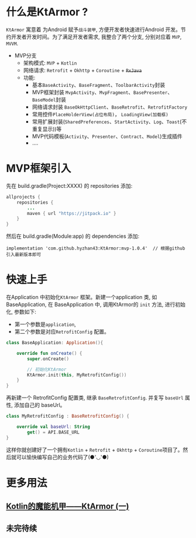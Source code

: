 
# 什么是KtArmor ?

`KtArmor` 寓意着 为Android 赋予`战斗装甲`, 方便开发者快速进行Android 开发。节约开发者开发时间。为了满足开发者需求, 我整合了两个分支, 分别对应着 `MVP`, `MVVM`.

- MVP分支  
  - 架构模式: `MVP` + `Kotlin`  
  - 网络请求: `Retrofit` + `Okhttp` + `Coroutine` + ~~`RxJava`~~    
  - 功能:  
    - 基本`BaseActivity`、`BaseFragment`、`ToolbarActivity`封装  
    - MVP框架封装 `MvpActivity`、`MvpFragment`、`BasePresenter`、`BaseModel`封装  
    - 网络请求封装 `BaseOkHttpClient`、`BaseRetrofit`、`RetrofitFactory`  
    - 常用控件`PlaceHolderView(占位布局)`， `LoadingView(加载框)`  
    - 常用扩展封装(`SharedPreferences`、`StartActivity`、`Log`、`Toast`(不重复显示))等  
    - MVP代码模板(`Activity`、`Presenter`、`Contract`、`Model`)生成插件  
    - ....

 # MVP框架引入

 先在 build.gradle(Project:XXXX) 的 repositories 添加:
 ```Java
 allprojects {
     repositories {
         ...
         maven { url "https://jitpack.io" }
     }
 }
 ```
 然后在 build.gradle(Module:app) 的 dependencies 添加:

 ```
 implementation 'com.github.hyzhan43:KtArmor:mvp-1.0.4'  // 根据github 引入最新版本即可
 ```

 # 快速上手
 在Application 中初始化`KtArmor` 框架。新建一个application 类, 如 BaseApplication, 在 BaseApplication 中, 调用KtArmor的 `init` 方法, 进行初始化, 参数如下:
 * 第一个参数是`application`,
 * 第二个参数是对应`RetrofitConfig` 配置。
 ```kotlin
 class BaseApplication: Application(){

     override fun onCreate() {
         super.onCreate()

         // 初始化KtArmor
         KtArmor.init(this, MyRetrofitConfig())
     }
 }
 ```
 再新建一个 RetrofitConfig 配置类, 继承 `BaseRetrofitConfig`. 并复写 `baseUrl` 属性, 添加自己的 baseUrl。


 ```kotlin
 class MyRetrofitConfig : BaseRetrofitConfig() {

     override val baseUrl: String
         get() = API.BASE_URL
 }
 ```
 这样你就创建好了一个拥有`Kotlin` + `Retrofit` + `Okhttp` + `Coroutine`项目了。然后就可以愉快编写自己的业务代码了(●'◡'●)


# 更多用法

## [Kotlin的魔能机甲——KtArmor (一)](https://juejin.im/post/5d319e3651882540be3a2be7)  

## 未完待续